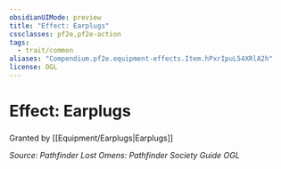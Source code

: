 ```yaml
---
obsidianUIMode: preview
title: "Effect: Earplugs"
cssclasses: pf2e,pf2e-action
tags:
  - trait/common
aliases: "Compendium.pf2e.equipment-effects.Item.hPxrIpuL54XRlA2h"
license: OGL
---
```

# Effect: Earplugs

### 






Granted by [[Equipment/Earplugs|Earplugs]]

*Source: Pathfinder Lost Omens: Pathfinder Society Guide*
*OGL*